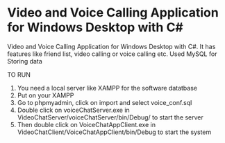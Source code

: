 Video and Voice Calling Application for Windows Desktop with C#
====================

Video and Voice Calling Application for Windows Desktop with C#. It has features like friend list, video calling or voice calling etc. Used MySQL for Storing data

TO RUN
1. You need a local server like XAMPP for the software datatbase
2. Put on your XAMPP
3. Go to phpmyadmin, click on import and select voice_conf.sql
4. Double click on voiceChatServer.exe  in VideoChatServer/voiceChatServer/bin/Debug/ to start the server
5. Then double click on VoiceChatAppClient.exe in VideoChatClient/VoiceChatAppClient/bin/Debug to start the system
